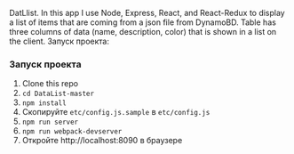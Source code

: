 DatLlist.
In this app I use Node, Express, React, and React-Redux to display a list of items that are coming from a json file from DynamoBD. Table has three columns of data (name, description, color) that is shown in a list on the client. 
Запуск проекта:

### Запуск проекта

1. Clone this repo
2. `cd DataList-master`
3. `npm install`
4. Скопируйте `etc/config.js.sample` в `etc/config.js`
4. `npm run server`
5. `npm run webpack-devserver`
6. Откройте http://localhost:8090 в браузере